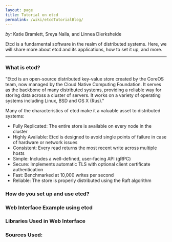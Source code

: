 ```yaml
---
layout: page
title: Tutorial on etcd
permalink: /wiki/etcdTutorialBlog/
---
```


*by:* Katie Bramlett, Sreya Nalla, and Linnea Dierksheide


Etcd is a fundamental software in the realm of distributed systems. Here, we will share more about etcd and its applications, how to set it up, and more.

---

### What is etcd?
"Etcd is an open-source distributed key-value store created by the CoreOS team, now managed by the Cloud Native Computing Foundation. It serves as the backbone of many distributed systems, providing a reliable way for storing data across a cluster of servers. It works on a variety of operating systems including Linux, BSD and OS X (Rus)."

Many of the characteristics of etcd make it a valuable asset to distributed systems:
- Fully Replicated: The entire store is available on every node in the cluster
- Highly Available: Etcd is designed to avoid single points of failure in case of hardware or network issues
- Consistent: Every read returns the most recent write across multiple hosts
- Simple: Includes a well-defined, user-facing API (gRPC)
- Secure: Implements automatic TLS with optional client certificate authentication
- Fast: Benchmarked at 10,000 writes per second
- Reliable: The store is properly distributed using the Raft algorithm

### How do you set up and use etcd?

### Web Interface Example using etcd

### Libraries Used in Web Interface

### Sources Used:


